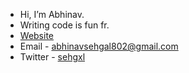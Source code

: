 - Hi, I’m Abhinav.
- Writing code is fun fr.
- [Website](https://sehgxl.vercel.app)
- Email - abhinavsehgal802@gmail.com
- Twitter - [sehgxl](https://twitter.com/sehgxl)

<!---
sehgxl/sehgxl is a ✨ special ✨ repository because its `README.md` (this file) appears on your GitHub profile.
You can click the Preview link to take a look at your changes.
--->
